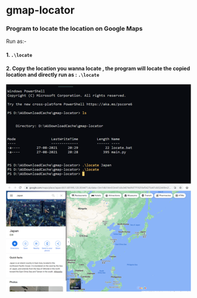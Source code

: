 # gmap-locator

### Program to locate the location on Google Maps 

Run as:-

#### 1. <code>.\locate <location></code>
#### 2. Copy the location you wanna locate , the program will locate the copied location and directly run as : <code>.\locate</code>

<img src='https://github.com/UjjwalSk/gmap-locator/blob/main/imgs/terminal.png'>
<img src='https://github.com/UjjwalSk/gmap-locator/blob/main/imgs/map.png'>
